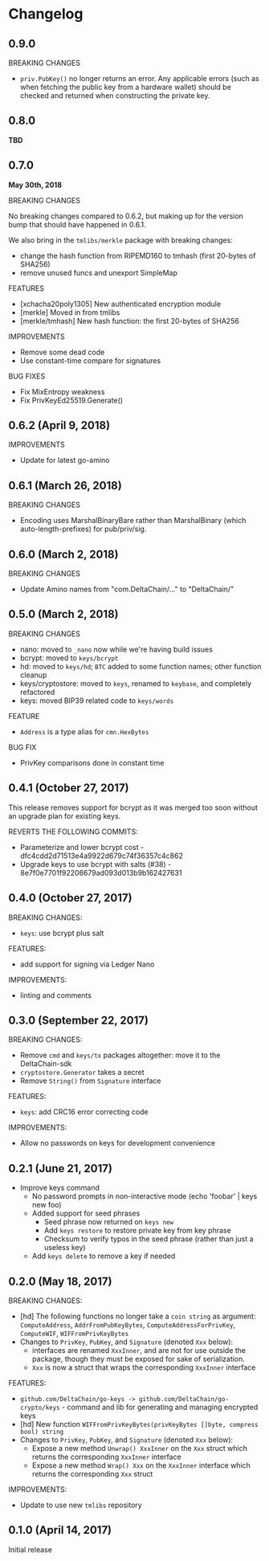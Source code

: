 # Changelog

## 0.9.0

BREAKING CHANGES

- `priv.PubKey()` no longer returns an error. Any applicable errors (such as when fetching the public key from a hardware wallet) should be checked and returned when constructing the private key.

## 0.8.0

**TBD**

## 0.7.0

**May 30th, 2018**

BREAKING CHANGES

No breaking changes compared to 0.6.2, but making up for the version bump that
should have happened in 0.6.1.

We also bring in the `tmlibs/merkle` package with breaking changes:

- change the hash function from RIPEMD160 to tmhash (first 20-bytes of SHA256)
- remove unused funcs and unexport SimpleMap

FEATURES

- [xchacha20poly1305] New authenticated encryption module
- [merkle] Moved in from tmlibs
- [merkle/tmhash] New hash function: the first 20-bytes of SHA256

IMPROVEMENTS

- Remove some dead code
- Use constant-time compare for signatures

BUG FIXES

- Fix MixEntropy weakness
- Fix PrivKeyEd25519.Generate()

## 0.6.2 (April 9, 2018)

IMPROVEMENTS

- Update for latest go-amino

## 0.6.1 (March 26, 2018)

BREAKING CHANGES

- Encoding uses MarshalBinaryBare rather than MarshalBinary (which auto-length-prefixes) for pub/priv/sig.

## 0.6.0 (March 2, 2018)

BREAKING CHANGES

- Update Amino names from "com.DeltaChain/..." to "DeltaChain/"

## 0.5.0 (March 2, 2018)

BREAKING CHANGES

- nano: moved to `_nano` now while we're having build issues
- bcrypt: moved to `keys/bcrypt`
- hd: moved to `keys/hd`; `BTC` added to some function names; other function cleanup
- keys/cryptostore: moved to `keys`, renamed to `keybase`, and completely refactored
- keys: moved BIP39 related code to `keys/words`

FEATURE

- `Address` is a type alias for `cmn.HexBytes`

BUG FIX

- PrivKey comparisons done in constant time

## 0.4.1 (October 27, 2017)

This release removes support for bcrypt as it was merged too soon without an upgrade plan
for existing keys.

REVERTS THE FOLLOWING COMMITS:

- Parameterize and lower bcrypt cost - dfc4cdd2d71513e4a9922d679c74f36357c4c862
- Upgrade keys to use bcrypt with salts (#38)  - 8e7f0e7701f92206679ad093d013b9b162427631

## 0.4.0 (October 27, 2017)

BREAKING CHANGES:

- `keys`: use bcrypt plus salt

FEATURES:

- add support for signing via Ledger Nano

IMPROVEMENTS:

- linting and comments

## 0.3.0 (September 22, 2017)

BREAKING CHANGES:

- Remove `cmd` and `keys/tx` packages altogether: move it to the DeltaChain-sdk
- `cryptostore.Generator` takes a secret 
- Remove `String()` from `Signature` interface

FEATURES:

- `keys`: add CRC16 error correcting code

IMPROVEMENTS:

- Allow no passwords on keys for development convenience


## 0.2.1 (June 21, 2017)

- Improve keys command
  - No password prompts in non-interactive mode (echo 'foobar' | keys new foo)
  - Added support for seed phrases
    - Seed phrase now returned on `keys new`
    - Add `keys restore` to restore private key from key phrase
    - Checksum to verify typos in the seed phrase (rather than just a useless key)
  - Add `keys delete` to remove a key if needed

## 0.2.0 (May 18, 2017)

BREAKING CHANGES:

- [hd] The following functions no longer take a `coin string` as argument: `ComputeAddress`, `AddrFromPubKeyBytes`, `ComputeAddressForPrivKey`, `ComputeWIF`, `WIFFromPrivKeyBytes`
- Changes to `PrivKey`, `PubKey`, and `Signature` (denoted `Xxx` below):
  - interfaces are renamed `XxxInner`, and are not for use outside the package, though they must be exposed for sake of serialization.
  - `Xxx` is now a struct that wraps the corresponding `XxxInner` interface

FEATURES:

- `github.com/DeltaChain/go-keys -> github.com/DeltaChain/go-crypto/keys` - command and lib for generating and managing encrypted keys
- [hd] New function `WIFFromPrivKeyBytes(privKeyBytes []byte, compress bool) string`
- Changes to `PrivKey`, `PubKey`, and `Signature` (denoted `Xxx` below):
  - Expose a new method `Unwrap() XxxInner` on the `Xxx` struct which returns the corresponding `XxxInner` interface
  - Expose a new method `Wrap() Xxx` on the `XxxInner` interface which returns the corresponding `Xxx` struct

IMPROVEMENTS:

- Update to use new `tmlibs` repository

## 0.1.0 (April 14, 2017)

Initial release

